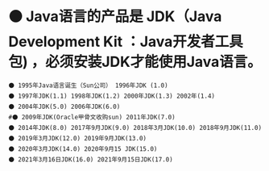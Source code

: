 # ⚫ Java语言的产品是 JDK（Java Development Kit ：Java开发者工具包) ，必须安装JDK才能使用Java语言。
	⚫ 1995年Java语言诞生（Sun公司） 1996年JDK (1.0)
	⚫ 1997年JDK(1.1) 1998年JDK(1.2) 2000年JDK(1.3) 2002年(1.4)
	⚫ 2004年JDK(5.0) 2006年JDK(6.0)
	#⚫ 2009年JDK(Oracle甲骨文收购sun) 2011年JDK(7.0)
	⚫ 2014年JDK(8.0) 2017年9月JDK(9.0) 2018年3月JDK(10.0) 2018年9月JDK(11.0)
	⚫ 2019年3月JDK(12.0) 2019年9月JDK(13.0) 
	⚫ 2020年3月JDK(14.0) 2020年9月15 JDK(15.0)
	⚫ 2021年3月16日JDK(16.0) 2021年9月15日JDK(17.0)